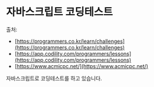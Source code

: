 # 자바스크립트 코딩테스트

출처:
- [https://programmers.co.kr/learn/challenges](https://programmers.co.kr/learn/challenges)
- [https://app.codility.com/programmers/lessons](https://app.codility.com/programmers/lessons)
- [https://www.acmicpc.net/](https://www.acmicpc.net/)

자바스크립트로 코딩테스트를 하고 있습니다.
